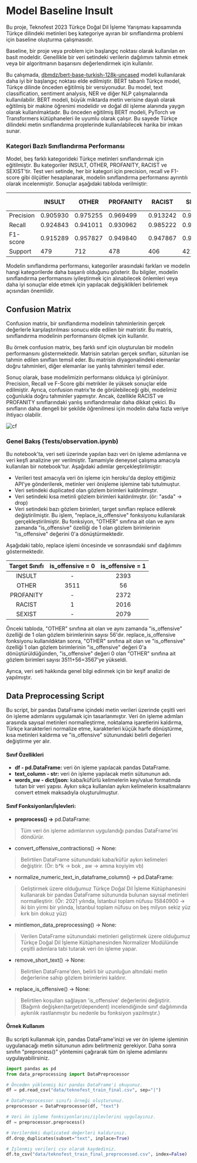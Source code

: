 # Model Baseline Insult

Bu proje, Teknofest 2023 Türkçe Doğal Dil İşleme Yarışması kapsamında Türkçe dilindeki metinleri beş kategoriye ayıran bir sınıflandırma problemi için baseline oluşturma çalışmasıdır.

Baseline, bir proje veya problem için başlangıç noktası olarak kullanılan en basit modeldir. Genellikle bir veri setindeki verilerin dağılımını tahmin etmek veya bir algoritmanın başarısını değerlendirmek için kullanılır.

Bu çalışmada, [dbmdz/bert-base-turkish-128k-uncased](https://huggingface.co/dbmdz/bert-base-turkish-128k-uncased) modeli kullanılarak daha iyi bir başlangıç noktası elde edilmiştir. BERT tabanlı Türkçe model, Türkçe dilinde önceden eğitilmiş bir versiyonudur. Bu model, text classification, sentiment analysis, NER ve diğer NLP çalışmalarında kullanılabilir. BERT modeli, büyük miktarda metin verisine dayalı olarak eğitilmiş bir makine öğrenimi modelidir ve doğal dil işleme alanında yaygın olarak kullanılmaktadır. Bu önceden eğitilmiş BERT modeli, PyTorch ve Transformers kütüphaneleri ile uyumlu olarak çalışır. Bu sayede Türkçe dilindeki metin sınıflandırma projelerinde kullanılabilecek harika bir imkan sunar.

### Kategori Bazlı Sınıflandırma Performansı

Model, beş farklı kategorideki Türkçe metinleri sınıflandırmak için eğitilmiştir. Bu kategoriler INSULT, OTHER, PROFANITY, RACIST ve SEXIST'tir. Test veri setinde, her bir kategori için precision, recall ve F1-score gibi ölçütler hesaplanarak, modelin sınıflandırma performansı ayrıntılı olarak incelenmiştir. Sonuçlar aşağıdaki tabloda verilmiştir: 


<table><thead><tr><th></th><th>INSULT</th><th>OTHER</th><th>PROFANITY</th><th>RACIST</th><th>SEXIST</th><th>accuracy</th><th>macro avg</th><th>weighted avg</th></tr></thead><tbody><tr><td>Precision</td><td>0.905930</td><td>0.975255</td><td>0.969499</td><td>0.913242</td><td>0.957447</td><td>0.946715</td><td>0.944275</td><td>0.947758</td></tr><tr><td>Recall</td><td>0.924843</td><td>0.941011</td><td>0.930962</td><td>0.985222</td><td>0.961995</td><td>0.946715</td><td>0.948807</td><td>0.946715</td></tr><tr><td>F1-score</td><td>0.915289</td><td>0.957827</td><td>0.949840</td><td>0.947867</td><td>0.959716</td><td>0.946715</td><td>0.946108</td><td>0.946833</td></tr><tr><td>Support</td><td>479</td><td>712</td><td>478</td><td>406</td><td>421</td><td>0.946715</td><td>2496</td><td>2496</td></tr></tbody></table>

Modelin sınıflandırma performansı, kategoriler arasındaki farkları ve modelin hangi kategorilerde daha başarılı olduğunu gösterir. Bu bilgiler, modelin sınıflandırma performansını iyileştirmek için alınabilecek önlemleri veya daha iyi sonuçlar elde etmek için yapılacak değişiklikleri belirlemek açısından önemlidir.


## Confusion Matrix

Confusion matrix, bir sınıflandırma modelinin tahminlerinin gerçek değerlerle karşılaştırılması sonucu elde edilen bir matristir. Bu matris, sınıflandırma modelinin performansını ölçmek için kullanılır.

Bu örnek confusion matrix, beş farklı sınıf için oluşturulan bir modelin performansını göstermektedir. Matrisin satırları gerçek sınıfları, sütunları ise tahmin edilen sınıfları temsil eder. Bu matrisin diyagonalindeki elemanlar doğru tahminleri, diğer elemanlar ise yanlış tahminleri temsil eder.

Sonuç olarak, base modelimizin performansı oldukça iyi görünüyor. Precision, Recall ve F-Score gibi metrikler ile yüksek sonuçlar elde edilmiştir. Ayrıca, confusion matrix'te de görülebileceği gibi, modelimiz çoğunlukla doğru tahminler yapmıştır. Ancak, özellikle RACIST ve PROFANITY sınıflarındaki yanlış sınıflandırmalar daha dikkat çekici. Bu sınıfların daha dengeli bir şekilde öğrenilmesi için modelin daha fazla veriye ihtiyacı olabilir. 

![cf](https://user-images.githubusercontent.com/83168207/229031158-ac952dfc-af40-444f-b51b-cff38fc19b45.png)


### Genel Bakış (Tests/observation.ipynb)

Bu notebook'ta, veri seti üzerinde yapılan bazı veri ön işleme adımlarına ve veri keşfi analizine yer verilmiştir. Tamamiyle deneysel çalışma amacıyla kullanılan bir notebook'tur. Aşağıdaki adımlar gerçekleştirilmiştir:

- Verileri test amacıyla veri ön işleme için heroku'da deploy ettiğimiz API'ye gönderilerek, metinler veri önişleme işlemine tabi tutulmuştur.
- Veri setindeki duplicated olan gözlem birimleri kaldırılmıştır.
- Veri setindeki kısa metinli gözlem birimleri kaldırılmıştır. (ör: "asda" -> drop)
- Veri setindeki bazı gözlem birimleri, target sınıfları replace edilerek değiştirilmiştir. Bu işlem, "replace_is_offensive" fonksiyonu kullanılarak gerçekleştirilmiştir. Bu fonksiyon, "OTHER" sınıfına ait olan ve aynı zamanda "is_offensive" özelliği de 1 olan gözlem birimlerinin "is_offensive" değerini 0'a dönüştürmektedir.

Aşağıdaki tablo, replace işlemi öncesinde ve sonrasındaki sınıf dağılımını göstermektedir.

<table><thead><tr><th style="text-align: center;">Target Sınıfı</th><th style="text-align: center;">is_offensive = 0</th><th style="text-align: center;">is_offensive = 1</th></tr></thead><tbody><tr><td style="text-align: center;">INSULT</td><td style="text-align: center;">-</td><td style="text-align: center;">2393</td></tr><tr><td style="text-align: center;">OTHER</td><td style="text-align: center;">3511</td><td style="text-align: center;">56</td></tr><tr><td style="text-align: center;">PROFANITY</td><td style="text-align: center;">-</td><td style="text-align: center;">2372</td></tr><tr><td style="text-align: center;">RACIST</td><td style="text-align: center;">1</td><td style="text-align: center;">2016</td></tr><tr><td style="text-align: center;">SEXIST</td><td style="text-align: center;">-</td><td style="text-align: center;">2079</td></tr></tbody></table>

Önceki tabloda, "OTHER" sınıfına ait olan ve aynı zamanda "is_offensive" özelliği de 1 olan gözlem birimlerinin sayısı 56'dır. replace_is_offensive fonksiyonu kullanıldıktan sonra, "OTHER" sınıfına ait olan ve "is_offensive" özelliği 1 olan gözlem birimlerinin "is_offensive" değeri 0'a dönüştürüldüğünden, "is_offensive" değeri 0 olan "OTHER" sınıfına ait gözlem birimleri sayısı 3511+56=3567'ye yükseldi.

Ayrıca, veri seti hakkında genel bilgi edinmek için bir keşif analizi de yapılmıştır.


## Data Preprocessing Script 

Bu script, bir pandas DataFrame içindeki metin verileri üzerinde çeşitli veri ön işleme adımlarını uygulamak için tasarlanmıştır. Veri ön işleme adımları arasında sayısal metinleri normalleştirme, noktalama işaretlerini kaldırma, Türkçe karakterleri normalize etme, karakterleri küçük harfe dönüştürme, kısa metinleri kaldırma ve "is_offensive" sütunundaki belirli değerleri değiştirme yer alır.

#### Sınıf Özellikleri

- **df - pd.DataFrame:** veri ön işleme yapılacak pandas DataFrame.
- **text_column - str:** veri ön işleme yapılacak metin sütununun adı.
- **words_sw - dict/json:** kaba/küfürlü kelimelerin key/value formatında tutan bir veri yapısı. Aykırı sıkça kullanılan aykırı kelimelerin kısaltmalarını convert etmek maksadıyla oluşturulmuştur.

#### Sınıf Fonksiyonları/İşlevleri: 

- **preprocess() ->** pd.DataFrame:
> Tüm veri ön işleme adımlarının uygulandığı pandas DataFrame'ini döndürür.

- convert_offensive_contractions() -> None:
> Belirtilen DataFrame sütunundaki kaba/küfür aykırı kelimeleri değiştirir. (Ör: b*k -> bok , aw -> amına koyiyim vb)

- normalize_numeric_text_in_dataframe_column() -> pd.DataFrame:
> Geliştirmek üzere olduğumuz Türkçe Doğal Dil İşleme Kütüphanesini kullanarak bir pandas DataFrame sütununda bulunan sayısal metinleri normalleştirir. (Ör: 2021 yılında, İstanbul toplam nüfusu 15840900 -> iki bin yirmi bir yılında, İstanbul toplam nüfusu on beş milyon sekiz yüz kırk bin dokuz yüz)

- mintlemon_data_preprocessing() -> None:
> Verilen DataFrame sütunundaki metinleri geliştirmek üzere olduğumuz Türkçe Doğal Dil İşleme Kütüphanesinden Normalizer Modülünde çeşitli adımlara tabi tutarak veri ön işleme yapar.

- remove_short_text() -> None:
> Belirtilen DataFrame'den, belirli bir uzunluğun altındaki metin değerlerine sahip gözlem birimlerini kaldırır.

- replace_is_offensive() -> None:
> Belirtilen koşulları sağlayan 'is_offensive' değerlerini değiştirir. (Bağımlı değişken(target/dependent) incelendiğinde sınıf dağılımında aykırılık rastlanmıştır bu nedenle bu fonksiyon yazılmıştır.)

#### Örnek Kullanım

Bu scripti kullanmak için, pandas DataFrame'inizi ve ver ön işleme işleminin uygulanacağı metin sütununun adını belirtmeniz gerekiyor. Daha sonra sınıfın "preprocess()" yöntemini çağırarak tüm ön işleme adımlarını uygulayabilirsiniz.

```python
import pandas as pd
from data_preprocessing import DataPreprocessor

# Önceden yüklenmiş bir pandas DataFrame'i okuyunuz.
df = pd.read_csv("data/teknofest_train_final.csv", sep="|")

# DataPreprocessor sınıfı örneği oluşturunuz.
preprocessor = DataPreprocessor(df, "text")

# Veri ön işleme fonksiyonlarını/işlevlerini uygulayınız.
df = preprocessor.preprocess()

# Verilerdeki duplicated değerleri kaldırınız.
df.drop_duplicates(subset="text", inplace=True)

# İşlenmiş verileri csv olarak kaydediniz.
df.to_csv("data/teknofest_train_final_preprocessed.csv", index=False)
```


